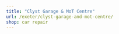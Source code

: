 ```yaml
---
title: "Clyst Garage & MoT Centre"
url: /exeter/clyst-garage-and-mot-centre/
shop: car repair
---
```

